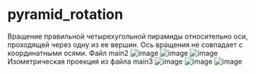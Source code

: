 # pyramid_rotation
Вращение правильной четырехугольной пирамиды относительно оси, проходящей через одну из ее вершин. Ось вращения не совпадает с координатными осями. Файл main2
![image](https://github.com/user-attachments/assets/ac916058-3a9f-44f5-97d7-7e834ac7ce4d)
![image](https://github.com/user-attachments/assets/44a49039-2110-4d9f-abfb-778b03f45a00)
![image](https://github.com/user-attachments/assets/2371a9ab-1b1c-45d1-9292-4490e46f9919)
Изометрическая проекция из файла main3
![image](https://github.com/user-attachments/assets/8e2d8715-95f4-42cc-8482-9ceb442f87ff)
![image](https://github.com/user-attachments/assets/3a1d13cf-3697-4325-893f-58edbb50854f)
![image](https://github.com/user-attachments/assets/b6f95baa-972a-4a67-890b-6c261623c71f)
